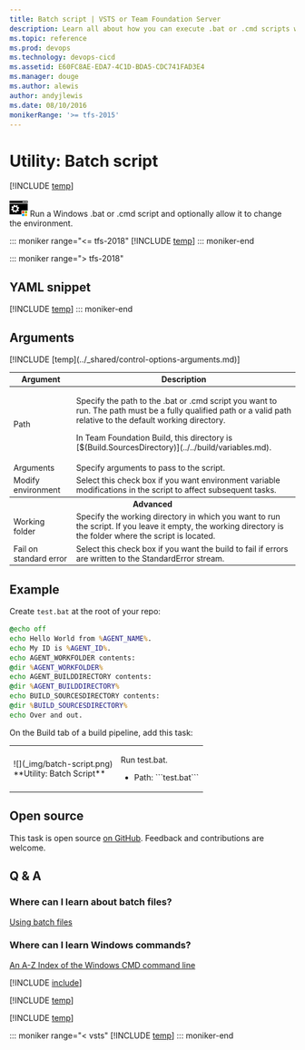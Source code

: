 ```yaml
---
title: Batch script | VSTS or Team Foundation Server
description: Learn all about how you can execute .bat or .cmd scripts when building your code in VSTS and Team Foundation Server (TFS).
ms.topic: reference
ms.prod: devops
ms.technology: devops-cicd
ms.assetid: E60FC8AE-EDA7-4C1D-BDA5-CDC741FAD3E4
ms.manager: douge
ms.author: alewis
author: andyjlewis
ms.date: 08/10/2016
monikerRange: '>= tfs-2015'
---
```


# Utility: Batch script

[!INCLUDE [temp](../../_shared/version-tfs-2015-rtm.md)]

![](_img/batch-script.png) Run a Windows .bat or .cmd script and optionally allow it to change the environment.

::: moniker range="<= tfs-2018"
[!INCLUDE [temp](../../_shared/concept-rename-note.md)]
::: moniker-end

::: moniker range="> tfs-2018"
## YAML snippet
[!INCLUDE [temp](../_shared/yaml/BatchScriptV1.md)]
::: moniker-end

## Arguments

<table>
<thead>
<tr>
<th>Argument</th>
<th>Description</th>
</tr>
</thead>
<tr>
<td>Path</td>
<td><p>Specify the path to the .bat or .cmd script you want to run. The path must be a fully qualified path or a valid path relative to the default working directory.</p>
<p>
In Team Foundation Build, this directory is [$(Build.SourcesDirectory)](../../build/variables.md).</p>
</td>
</tr>
<tr>
<td>Arguments</td>
<td>Specify arguments to pass to the script.</td>
</tr>
<tr>
<tr>
<td>Modify environment</td>
<td>Select this check box if you want environment variable modifications in the script to affect subsequent tasks.</td>
</tr>
<th style="text-align: center" colspan="2">Advanced</th>
</tr>
<tr>
<td>Working folder</td>
<td>Specify the working directory in which you want to run the script. If you leave it empty, the working directory is the folder where the script is located.
</td>
</tr>
<tr>
<td>Fail on standard error</td>
<td>Select this check box if you want the build to fail if errors are written to the StandardError stream.</td>
</tr>
[!INCLUDE [temp](../_shared/control-options-arguments.md)]
</table>

## Example

Create ```test.bat``` at the root of your repo:

```bat
@echo off
echo Hello World from %AGENT_NAME%.
echo My ID is %AGENT_ID%.
echo AGENT_WORKFOLDER contents:
@dir %AGENT_WORKFOLDER%
echo AGENT_BUILDDIRECTORY contents:
@dir %AGENT_BUILDDIRECTORY%
echo BUILD_SOURCESDIRECTORY contents:
@dir %BUILD_SOURCESDIRECTORY%
echo Over and out.
```

On the Build tab of a build pipeline, add this task:

<table>
   <tr>
      <td>![](_img/batch-script.png)<br/>**Utility: Batch Script**</td>
      
<td>
<p>Run test.bat.</p>
<ul>
<li>Path: ```test.bat```</li>
</ul>
      </td>
</tr>
</table>

## Open source

This task is open source [on GitHub](https://github.com/Microsoft/vsts-tasks). Feedback and contributions are welcome.

## Q & A

<!-- BEGINSECTION class="md-qanda" -->

### Where can I learn about batch files?

[Using batch files](https://docs.microsoft.com/en-us/windows-server/administration/windows-commands/windows-commands)

### Where can I learn Windows commands?

[An A-Z Index of the Windows CMD  command line](http://ss64.com/nt/)

[!INCLUDE [include](../../_shared/variable-set-in-script-qa.md)]

[!INCLUDE [temp](../_shared/build-step-common-qa.md)]

[!INCLUDE [temp](../../_shared/qa-agents.md)]

::: moniker range="< vsts"
[!INCLUDE [temp](../../_shared/qa-versions.md)]
::: moniker-end

<!-- ENDSECTION -->
